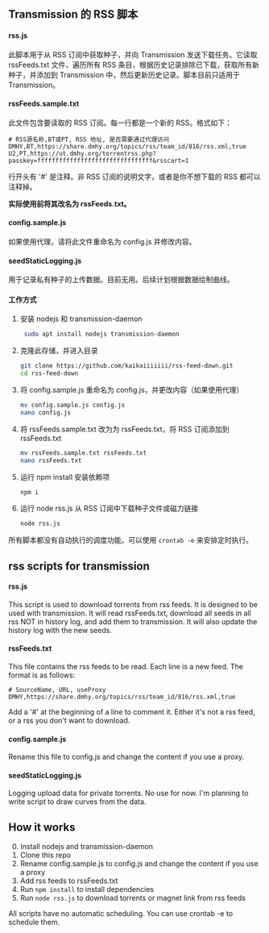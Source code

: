 ## Transmission 的 RSS 脚本

#### rss.js
此脚本用于从 RSS 订阅中获取种子，并向 Transmission 发送下载任务。它读取 rssFeeds.txt 文件，遍历所有 RSS 条目，根据历史记录排除已下载，获取所有新种子，并添加到 Transmission 中，然后更新历史记录。脚本目前只适用于 Transmission。

#### rssFeeds.sample.txt

此文件包含要读取的 RSS 订阅。每一行都是一个新的 RSS。格式如下：
```
# RSS源名称,BT或PT, RSS 地址, 是否需要通过代理访问
DMHY,BT,https://share.dmhy.org/topics/rss/team_id/816/rss.xml,true
U2,PT,https://ut.dmhy.org/torrentrss.php?passkey=ffffffffffffffffffffffffffffffff&rsscart=1
```
行开头有 '#' 是注释。非 RSS 订阅的说明文字，或者是你不想下载的 RSS 都可以注释掉。

**实际使用前将其改名为 rssFeeds.txt。**

#### config.sample.js
如果使用代理，请将此文件重命名为 config.js 并修改内容。

#### seedStaticLogging.js
用于记录私有种子的上传数据。目前无用。后续计划根据数据绘制曲线。

#### 工作方式
1. 安装 nodejs 和 transmission-daemon
   ```bash
    sudo apt install nodejs transmission-daemon
    ```
2. 克隆此存储，并进入目录
    ```bash
    git clone https://github.com/kaikaiiiiiii/rss-feed-down.git
    cd rss-feed-down
    ```
3. 将 config.sample.js 重命名为 config.js，并更改内容（如果使用代理）
    ```bash
    mv config.sample.js config.js
    nano config.js
    ```
4. 将 rssFeeds.sample.txt 改为为 rssFeeds.txt，将 RSS 订阅添加到 rssFeeds.txt
    ```bash
    mv rssFeeds.sample.txt rssFeeds.txt
    nano rssFeeds.txt
    ```
5. 运行 npm install 安装依赖项
    ```bash
    npm i
    ```
6. 运行 node rss.js 从 RSS 订阅中下载种子文件或磁力链接
    ```bash
    node rss.js
    ```

所有脚本都没有自动执行的调度功能。可以使用 `crontab -e` 来安排定时执行。





## rss scripts for transmission 

#### rss.js

This script is used to download torrents from rss feeds. It is designed to be used with transmission. It will read rssFeeds.txt, download all seeds in all rss NOT in history log, and add them to transmission. It will also update the history log with the new seeds.

#### rssFeeds.txt

This file contains the rss feeds to be read. Each line is a new feed. The format is as follows:
```
# SourceName, URL, useProxy
DMHY,https://share.dmhy.org/topics/rss/team_id/816/rss.xml,true
```
Add a '#' at the beginning of a line to comment it. Either it's not a rss feed, or a rss you don't want to download.

#### config.sample.js

Rename this file to config.js and change the content if you use a proxy.

#### seedStaticLogging.js

Logging upload data for private torrents. No use for now. I'm planning to write script to draw curves from the data.

## How it works

0. Install nodejs and transmission-daemon
1. Clone this repo
2. Rename config.sample.js to config.js and change the content if you use a proxy
3. Add rss feeds to rssFeeds.txt
4. Run `npm install` to install dependencies
5. Run `node rss.js` to download torrents or magnet link from rss feeds

All scripts have no automatic scheduling. You can use crontab -e to schedule them.